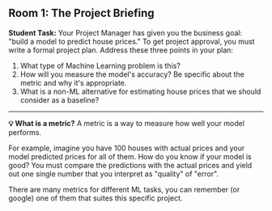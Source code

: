 ## Room 1: The Project Briefing

**Student Task:**
Your Project Manager has given you the business goal: "build a model to predict house prices." To get project approval, you must write a formal project plan. Address these three points in your plan:
1.  What type of Machine Learning problem is this?
2.  How will you measure the model's accuracy? Be specific about the metric and why it's appropriate.
3.  What is a non-ML alternative for estimating house prices that we should consider as a baseline?

---

**💡 What is a metric?**
A metric is a way to measure how well your model performs. 

For example, imagine you have 100 houses with actual prices and your model predicted prices for all of them. How do you know if your model is good? You must compare the predictions with the actual prices and yield out one single number that you interpret as "quality" of "error". 

There are many metrics for different ML tasks, you can remember (or google) one of them that suites this specific project.
